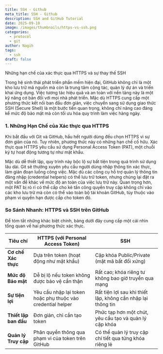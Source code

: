 ```yaml
---
title: SSH - Github
meta_title: SSH - Github
description: SSH and GitHub Tutorial
date: 2025-09-10
image: /images/thumbnails/https-vs-ssh.png
categories:
  - protocol
  - git
author: Nagih
tags:
  - ssh
draft: false
---
```

Những hạn chế của xác thực qua HTTPS và sự thay thế SSH
<!--more-->
Trong hệ sinh thái phát triển phần mềm hiện đại, GitHub không chỉ là một kho lưu trữ mã nguồn mà còn là trung tâm cộng tác, quản lý dự án và triển khai ứng dụng. Việc tương tác hiệu quả và an toàn với nền tảng này là một kỹ năng cơ bản đối với mọi nhà phát triển. Mặc dù HTTPS cung cấp một phương thức kết nối ban đầu đơn giản, việc chuyển sang sử dụng giao thức SSH (Secure Shell) là một bước tiến quan trọng, không chỉ nâng cao đáng kể mức độ bảo mật mà còn tối ưu hóa quy trình làm việc hàng ngày.

### 1. Những Hạn Chế của Xác thực qua HTTPS

Khi bắt đầu với Git và GitHub, hầu hết người dùng đều chọn HTTPS vì sự đơn giản của nó. Tuy nhiên, phương thức này có những hạn chế cố hữu. Xác thực qua HTTPS yêu cầu sử dụng Personal Access Token (PAT), một chuỗi ký tự hoạt động tương tự như mật khẩu.

Mặc dù dễ thiết lập, quy trình này bộc lộ sự bất tiện trong quá trình sử dụng lâu dài. Git sẽ thường xuyên yêu cầu người dùng nhập thông tin xác thực, làm gián đoạn luồng công việc. Mặc dù các công cụ hỗ trợ quản lý thông tin đăng nhập (credential helpers) có thể lưu trữ token, nhưng chúng lại đặt ra một vấn đề khác về mức độ an toàn của việc lưu trữ này. Quan trọng hơn, một PAT bị rò rỉ có thể cấp cho kẻ tấn công quyền truy cập không chỉ vào các kho lưu trữ mà còn có thể vào toàn bộ tài khoản GitHub, tùy thuộc vào phạm vi quyền hạn được cấp cho token đó.

### So Sánh Nhanh: HTTPS và SSH trên GitHub

Để tóm tắt những khác biệt chính, bảng dưới đây cung cấp một cái nhìn tổng quan về hai phương thức xác thực.

| Tiêu chí              | HTTPS (với Personal Access Token)                           | SSH                                                          |
| --------------------- | ----------------------------------------------------------- | ------------------------------------------------------------ |
| **Cơ chế Xác thực**   | Dựa trên token (hoạt động như mật khẩu)                     | Cặp khóa Public/Private (mật mã bất đối xứng)                |
| **Mức độ Bảo mật**    | Dễ bị lộ nếu token không được bảo vệ cẩn thận               | Rất cao; khóa riêng tư không bao giờ truyền qua mạng         |
| **Sự tiện lợi**       | Yêu cầu nhập lại token hoặc phụ thuộc vào credential helper | Rất tiện lợi sau khi thiết lập, không cần nhập lại thông tin |
| **Thiết lập ban đầu** | Đơn giản, chỉ cần tạo token                                 | Phức tạp hơn một chút, yêu cầu tạo và quản lý cặp khóa       |
| **Quản lý Truy cập**  | Phân quyền thông qua phạm vi của token trên GitHub          | Có thể quản lý truy cập chi tiết qua từng khóa riêng lẻ      |

